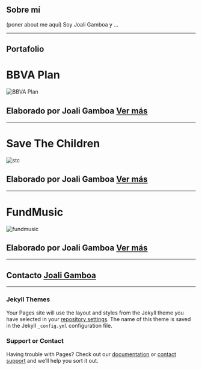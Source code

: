 ## Sobre mí

(poner about me aquí) Soy Joali Gamboa y ...

<hr>

## Portafolio

# BBVA Plan

![BBVA Plan](https://raw.githubusercontent.com/Samahara/BBVAPlanCobraUnit/master/assets/images/bbva-plan.png)

## Elaborado por Joali Gamboa [Ver más](https://github.com/Jessibe/BBVAPlanCobraUnit/blob/master/README.md)

<hr>

# Save The Children

![stc](https://user-images.githubusercontent.com/32858124/38869919-e7c49e9a-4211-11e8-9e9a-c28dee290a95.png)

## Elaborado por Joali Gamboa [Ver más](https://github.com/Jessibe/save_the_children-/blob/master/README.md)

<hr>

# FundMusic

![fundmusic](https://user-images.githubusercontent.com/32858124/38870680-2b3f64dc-4214-11e8-9011-2cd5ed673024.png)

## Elaborado por Joali Gamboa [Ver más](https://github.com/Jessibe/fundmusic_/blob/master/README.md)

<hr>

## Contacto [Joali Gamboa](jessiragag@gmail.com)

<hr>

### Jekyll Themes

Your Pages site will use the layout and styles from the Jekyll theme you have selected in your [repository settings](https://github.com/Jessibe/portfolio/settings). The name of this theme is saved in the Jekyll `_config.yml` configuration file.

### Support or Contact

Having trouble with Pages? Check out our [documentation](https://help.github.com/categories/github-pages-basics/) or [contact support](https://github.com/contact) and we’ll help you sort it out.
